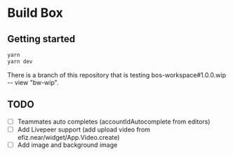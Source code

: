 # Build Box

## Getting started

```cmd
yarn
yarn dev
```

There is a branch of this repository that is testing bos-workspace#1.0.0.wip -- view "bw-wip".

## TODO

- [ ] Teammates auto completes (accountIdAutocomplete from editors)
- [ ] Add Livepeer support (add upload video from efiz.near/widget/App.Video.create)
- [ ] Add image and background image
